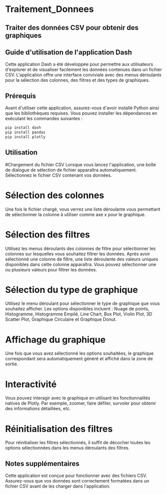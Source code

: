 # Traitement_Donnees
## Traiter des données CSV pour obtenir des graphiques

## Guide d'utilisation de l'application Dash
Cette application Dash a été développée pour permettre aux utilisateurs d'explorer et de visualiser facilement les données contenues dans un fichier CSV. L'application offre une interface conviviale avec des menus déroulants pour la sélection des colonnes, des filtres et des types de graphiques.

## Prérequis
Avant d'utiliser cette application, assurez-vous d'avoir installé Python ainsi que les bibliothèques requises. Vous pouvez installer les dépendances en exécutant les commandes suivantes :

```bash
pip install dash 
pip install pandas 
pip install plotly
```

## Utilisation
#Chargement du fichier CSV
Lorsque vous lancez l'application, une boîte de dialogue de sélection de fichier apparaîtra automatiquement. Sélectionnez le fichier CSV contenant vos données.

# Sélection des colonnes
Une fois le fichier chargé, vous verrez une liste déroulante vous permettant de sélectionner la colonne à utiliser comme axe x pour le graphique.

# Sélection des filtres
Utilisez les menus déroulants des colonnes de filtre pour sélectionner les colonnes sur lesquelles vous souhaitez filtrer les données. Après avoir sélectionné une colonne de filtre, une liste déroulante des valeurs uniques disponibles dans cette colonne apparaîtra. Vous pouvez sélectionner une ou plusieurs valeurs pour filtrer les données.

# Sélection du type de graphique
Utilisez le menu déroulant pour sélectionner le type de graphique que vous souhaitez afficher. Les options disponibles incluent : Nuage de points, Histogramme, Histogramme Empilé, Line Chart, Box Plot, Violin Plot, 3D Scatter Plot, Graphique Circulaire et Graphique Donut.

# Affichage du graphique
Une fois que vous avez sélectionné les options souhaitées, le graphique correspondant sera automatiquement généré et affiché dans la zone de sortie.

# Interactivité
Vous pouvez interagir avec le graphique en utilisant les fonctionnalités natives de Plotly. Par exemple, zoomer, faire défiler, survoler pour obtenir des informations détaillées, etc.

# Réinitialisation des filtres
Pour réinitialiser les filtres sélectionnés, il suffit de décocher toutes les options sélectionnées dans les menus déroulants des filtres.

## Notes supplémentaires
Cette application est conçue pour fonctionner avec des fichiers CSV. Assurez-vous que vos données sont correctement formatées dans un fichier CSV avant de les charger dans l'application.

